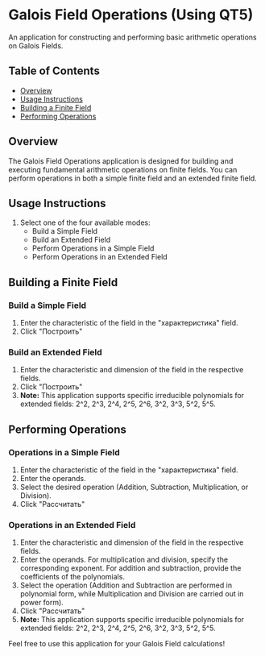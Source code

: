 # Galois Field Operations (Using QT5)
An application for constructing and performing basic arithmetic operations on Galois Fields.

## Table of Contents
- [Overview](#overview)
- [Usage Instructions](#usage-instructions)
- [Building a Finite Field](#building-a-finite-field)
- [Performing Operations](#performing-operations)

## Overview
The Galois Field Operations application is designed for building and executing fundamental arithmetic operations on finite fields. You can perform operations in both a simple finite field and an extended finite field.

## Usage Instructions
1. Select one of the four available modes:
   - Build a Simple Field
   - Build an Extended Field
   - Perform Operations in a Simple Field
   - Perform Operations in an Extended Field

## Building a Finite Field
### Build a Simple Field
1. Enter the characteristic of the field in the "характеристика" field.
2. Click "Построить"

### Build an Extended Field
1. Enter the characteristic and dimension of the field in the respective fields.
2. Click "Построить"
3. **Note:** This application supports specific irreducible polynomials for extended fields: 2^2, 2^3, 2^4, 2^5, 2^6, 3^2, 3^3, 5^2, 5^5.

## Performing Operations
### Operations in a Simple Field
1. Enter the characteristic of the field in the "характеристика" field.
2. Enter the operands.
3. Select the desired operation (Addition, Subtraction, Multiplication, or Division).
4. Click "Рассчитать"

### Operations in an Extended Field
1. Enter the characteristic and dimension of the field in the respective fields.
2. Enter the operands. For multiplication and division, specify the corresponding exponent. For addition and subtraction, provide the coefficients of the polynomials.
3. Select the operation (Addition and Subtraction are performed in polynomial form, while Multiplication and Division are carried out in power form).
4. Click "Рассчитать"
5. **Note:** This application supports specific irreducible polynomials for extended fields: 2^2, 2^3, 2^4, 2^5, 2^6, 3^2, 3^3, 5^2, 5^5.

Feel free to use this application for your Galois Field calculations!
